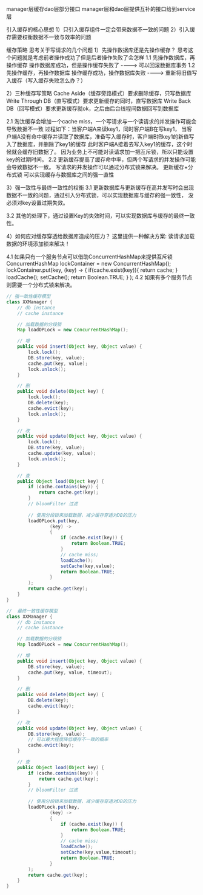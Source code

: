 manager层缓存dao层部分接口
manager层和dao层提供互补的接口给到service层

引入缓存的核心思想
1）只引入缓存组件一定会带来数据不一致的问题
2）引入缓存需要权衡数据不一致与效率的问题

缓存策略
思考关于写请求的几个问题
1）先操作数据库还是先操作缓存？
思考这个问题就是考虑前者操作成功了但是后者操作失败了会怎样
1.1 先操作数据库，再操作缓存
操作数据库成功，但是操作缓存失败了  ----> 可以回滚数据库事务
1.2 先操作缓存，再操作数据库
操作缓存成功，操作数据库失败 ----> 重新将旧值写入缓存（写入缓存失败怎么办？）

2）三种缓存写策略
Cache Aside（缓存旁路模式）要求删除缓存，只写数据库
Write Through DB（直写模式）要求更新缓存的同时，直写数据库
Write Back DB（回写模式）要求更新缓存就ok，之后由后台线程间数据回写到数据库

2.1 淘汰缓存会增加一个cache miss，一个写请求与一个读请求的并发操作可能会导致数据不一致
过程如下：当客户端A来读key1，同时客户端B在写key1，
当客户端A没有命中缓存并读取了数据库，准备写入缓存时，客户端B把key1的新值写入了数据库，并删除了key1的缓存
此时客户端A接着去写入key1的缓存，这个时候就会缓存旧数据了。
因为业务上不可能对读请求加一把互斥锁，所以只能设置key的过期时间。
2.2 更新缓存提高了缓存命中率，但两个写请求的并发操作可能会导致数据不一致。
写请求的并发操作可以通过分布式锁来解决。
更新缓存+分布式锁 可以实现缓存与数据库之间的强一直性

3）强一致性与最终一致性的权衡
3.1 更新数据库与更新缓存在高并发写时会出现数据不一致的问题，通过引入分布式锁，可以实现数据库与缓存的强一致性，
没必须对key设置过期失效。

3.2 其他的处理下，通过设置Key的失效时间，可以实现数据库与缓存的最终一致性。


4）如何应对缓存穿透给数据库造成的压力？
这里提供一种解决方案: 读请求加载数据的环境添加锁来解决！

4.1 如果只有一个服务节点可以借助ConcurrentHashMap来提供互斥锁
ConcurrentHashMap lockContainer = new ConcurrentHashMap();
lockContainer.put(key,
(key) -> 
    {
        if(cache.exist(key)){
            return cache;
            }
            loadCache();
            setCache();
        return Boolean.TRUE;
    }
);
4.2 如果有多个服务节点则需要一个分布式锁来解决。



```java
// 强一致性缓存模型
class XXManager {
    // db instance
    // cache instance

    // 加载数据的分段锁
    Map loadOPLock = new ConcurrentHashMap();

    // 增
    public void insert(Object key, Object value) {
        lock.lock();
        DB.store(key, value);
        cache.put(key, value);
        lock.unlock();
    }

    // 删
    public void delete(Object key) {
        lock.lock();
        DB.delete(key);
        cache.evict(key);
        lock.unlock();
    }

    // 改
    public void update(Object key, Object value) {
        lock.lock();
        DB.store(key, value);
        cache.update(key, value);
        lock.unlock();
    }

    // 查
    public Object load(Object key) {
        if (cache.contains(key)) {
            return cache.get(key);
        }
        // bloomFilter 过滤
        
        // 使用分段锁来加载数据，减少缓存穿透对DB的压力
        loadOPLock.put(key,
                (key) ->
                {
                    if (cache.exist(key)) {
                        return Boolean.TRUE;
                    }
                    // cache miss;
                    loadCache();
                    setCache(key,value);
                    return Boolean.TRUE;
                }
        );
        return cache.get(key);
    }
}
```

```java
//  最终一致性缓存模型
class XXManager {
    // db instance
    // cache instance

    // 加载数据的分段锁
    Map loadOPLock = new ConcurrentHashMap();

    // 增
    public void insert(Object key, Object value) {
        DB.store(key, value);
        cache.put(key, value, timeout);
    }

    // 删
    public void delete(Object key) {
        DB.delete(key);
        cache.evict(key);
    }

    // 改
    public void update(Object key, Object value) {
        DB.store(key, value);
        // 可以最大程度降低缓存不一致的概率
        cache.evict(key);
    }

    // 查
    public Object load(Object key) {
        if (cache.contains(key)) {
            return cache.get(key);
        }
        // bloomFilter 过滤
        
        // 使用分段锁来加载数据，减少缓存穿透对DB的压力
        loadOPLock.put(key,
                (key) ->
                {
                    if (cache.exist(key)) {
                        return Boolean.TRUE;
                    }
                    // cache miss;
                    loadCache();
                    setCache(key,value,timeout);
                    return Boolean.TRUE;
                }
        );
        return cache.get(key);
    }
}
```





